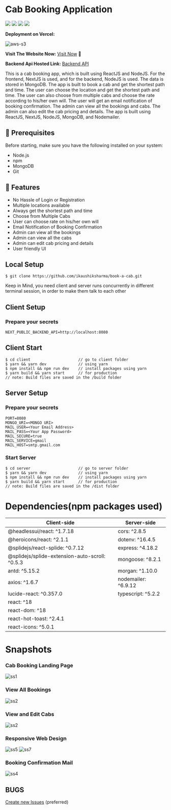 # Cab Booking Application

<p>
<img src="https://img.shields.io/badge/ReactJS-blue?logo=react">
<img src="https://img.shields.io/badge/NextJs-black?logo=vercel">
<img src="https://img.shields.io/badge/Backend-NodeJS-green?logo=node.js">
<img src="https://img.shields.io/badge/DataBase-MongoDB-lightgreen?logo=mongoDB">

</p>

**Deployment on Vercel:**

![aws-s3](https://img.shields.io/badge/Vercel-black?logo=vercel)

**Visit The Website Now:**
[Visit Now](https://cab.kaushiksharma.tech) 🚀

**Backend Api Hosted Link:** [Backend API](https://cabapi.kaushiksharma.tech/)

This is a cab booking app, which is built using ReactJS and NodeJS. For the frontend, NextJS is used, and for the backend, NodeJS is used. The data is stored in MongoDB. The app is built to book a cab and get the shortest path and time. The user can choose the location and get the shortest path and time. The user can also choose from multiple cabs and choose the rate according to his/her own will. The user will get an email notification of booking confirmation. The admin can view all the bookings and cabs. The admin can also edit the cab pricing and details. The app is built using ReactJS, NextJS, NodeJS, MongoDB, and Nodemailer.

## 📌 Prerequisites

Before starting, make sure you have the following installed on your system:

- Node.js
- npm
- MongoDB
- Git

## 🚀 Features

- No Hassle of Login or Registration
- Multiple locations available
- Always get the shortest path and time
- Choose from Multiple Cabs
- User can choose rate on his/her own will
- Email Notification of Booking Confirmation
- Admin can view all the bookings
- Admin can view all the cabs
- Admin can edit cab pricing and details
- User friendly UI

## Local Setup

```terminal
$ git clone https://github.com/ikaushiksharma/book-a-cab.git
```

Keep in Mind, you need client and server runs concurrently in different terminal session, in order to make them talk to each other

## Client Setup

### Prepare your secrets

```terminal
NEXT_PUBLIC_BACKEND_API=http://localhost:8080
```

## Client Start

```terminal
$ cd client                     // go to client folder
$ yarn && yarn dev              // using yarn
$ npm install && npm run dev    // install packages using yarn
$ yarn build && yarn start      // for production
// note: Build files are saved in the /build folder
```

## Server Setup

### Prepare your secrets

```terminal
PORT=8080
MONGO_URI=<MONGO URI>
MAIL_USER=<Your Email Address>
MAIL_PASS=<Your App Password>
MAIL_SECURE=true
MAIL_SERVICE=gmail
MAIL_HOST=smtp.gmail.com
```

### Start Server

```terminal
$ cd server                     // go to server folder
$ yarn && yarn dev              // using yarn
$ npm install && npm run dev    // install packages using yarn
$ yarn build && yarn start      // for production
// note: Build files are saved in the /dist folder
```

# Dependencies(npm packages used)

| Client-side                                    | Server-side         |
| ---------------------------------------------- | ------------------- |
| @headlessui/react: ^1.7.18                     | cors: ^2.8.5        |
| @heroicons/react: ^2.1.1                       | dotenv: ^16.4.5     |
| @splidejs/react-splide: ^0.7.12                | express: ^4.18.2    |
| @splidejs/splide-extension-auto-scroll: ^0.5.3 | mongoose: ^8.2.1    |
| antd: ^5.15.2                                  | morgan: ^1.10.0     |
| axios: ^1.6.7                                  | nodemailer: ^6.9.12 |
| lucide-react: ^0.357.0                         | typescript: ^5.2.2  |
| react: ^18                                     |                     |
| react-dom: ^18                                 |                     |
| react-hot-toast: ^2.4.1                        |                     |
| react-icons: ^5.0.1                            |                     |

# Snapshots

### Cab Booking Landing Page

![ss1](https://cdn.cosmicjs.com/bdf02680-e2be-11ee-a01e-c56f185aea7b-Screenshot_15-3-2024_164718_cab.kaushiksharma.tech.jpeg)

### View All Bookings

![ss2](https://cdn.cosmicjs.com/a5462560-e2c0-11ee-a01e-c56f185aea7b-Screenshot_15-3-2024_17853_cab.kaushiksharma.tech.jpeg)

### View and Edit Cabs

![ss2](https://cdn.cosmicjs.com/bdf35ad0-e2be-11ee-a01e-c56f185aea7b-Screenshot_15-3-2024_164735_cab.kaushiksharma.tech.jpeg)

### Responsive Web Design

![ss5](https://cdn.cosmicjs.com/cae302d0-e2bf-11ee-a01e-c56f185aea7b-Screenshot_15-3-2024_16480_cab.kaushiksharma.tech-1.jpeg)
![ss7](https://cdn.cosmicjs.com/92f90bd0-e2bf-11ee-a01e-c56f185aea7b-Screenshot_15-3-2024_17029_cab.kaushiksharma.tech.jpeg)

### Booking Confirmation Mail

![ss4](https://cdn.cosmicjs.com/07661480-e2c1-11ee-a01e-c56f185aea7b-Screenshot-49.png)

## BUGS

[Create new Issues](https://github.com/ikaushiksharma/book-a-cab.git) (preferred)
